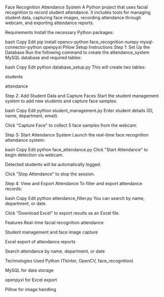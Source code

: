 Face Recognition Attendance System
A Python project that uses facial recognition to record student attendance. It includes tools for managing student data, capturing face images, recording attendance through webcam, and exporting attendance reports.

Requirements
Install the necessary Python packages:

bash
Copy
Edit
pip install opencv-python face_recognition numpy mysql-connector-python openpyxl Pillow
Setup Instructions
Step 1: Set Up the Database
Run the following command to create the attendance_system MySQL database and required tables:

bash
Copy
Edit
python database_setup.py
This will create two tables:

students

attendance

Step 2: Add Student Data and Capture Faces
Start the student management system to add new students and capture face samples:

bash
Copy
Edit
python student_management.py
Enter student details (ID, name, department, email).

Click "Capture Face" to collect 5 face samples from the webcam.

Step 3: Start Attendance System
Launch the real-time face recognition attendance system:

bash
Copy
Edit
python face_attendance.py
Click "Start Attendance" to begin detection via webcam.

Detected students will be automatically logged.

Click "Stop Attendance" to stop the session.

Step 4: View and Export Attendance
To filter and export attendance records:

bash
Copy
Edit
python attendance_filter.py
You can search by name, department, or date.

Click "Download Excel" to export results as an Excel file.

Features
Real-time facial recognition attendance

Student management and face image capture

Excel export of attendance reports

Search attendance by name, department, or date

Technologies Used
Python (Tkinter, OpenCV, face_recognition)

MySQL for data storage

openpyxl for Excel export

Pillow for image handling
